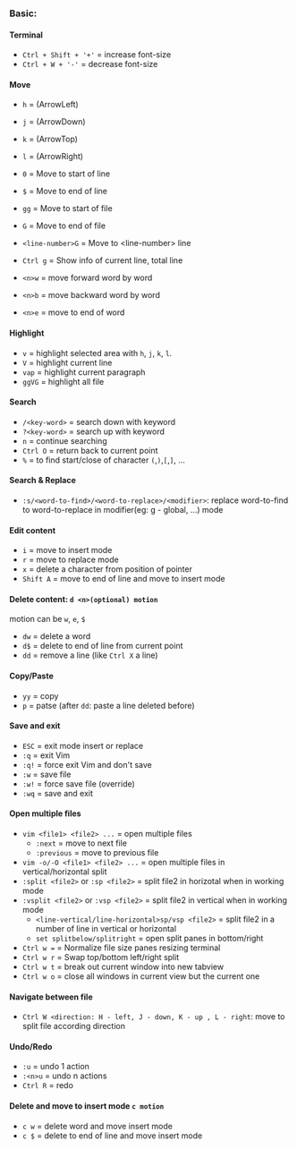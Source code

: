 ### Basic:
#### Terminal
- `Ctrl + Shift + '+'` = increase font-size
- `Ctrl + W + '-'` = decrease font-size

#### Move
- `h` = (ArrowLeft)
- `j` = (ArrowDown)
- `k` = (ArrowTop)
- `l` = (ArrowRight)

- `0` = Move to start of line
- `$` = Move to end of line
- `gg` = Move to start of file
- `G` = Move to end of file
- `<line-number>G` = Move to \<line-number\> line
- `Ctrl g` = Show info of current line, total line
- `<n>w` = move forward word by word
- `<n>b` = move backward word by word
- `<n>e` = move to end of word

#### Highlight

- `v` = highlight selected area with `h`, `j`, `k`, `l`.
- `V` = highlight current line
- `vap` = highlight current paragraph
- `ggVG` = highlight all file

#### Search
- `/<key-word>` = search down with keyword
- `?<key-word>` = search up with keyword
- `n` = continue searching
- `Ctrl O` = return back to current point
- `%` = to find start/close of character `(`,`)`,`[`,`]`, ... 

#### Search & Replace
- `:s/<word-to-find>/<word-to-replace>/<modifier>`: replace word-to-find to word-to-replace in modifier(eg: g - global, ...) mode 

#### Edit content
- `i` = move to insert mode
- `r` = move to replace mode
- `x` = delete a character from position of pointer
- `Shift A` = move to end of line and move to insert mode

#### Delete content: `d <n>(optional) motion`
motion can be `w`, `e`, `$`
- `dw` = delete a word
- `d$` = delete to end of line from current point
- `dd` = remove a line (like `Ctrl X` a line)

#### Copy/Paste
- `yy` = copy
- `p` = patse (after `dd`: paste a line deleted before)

#### Save and exit
- `ESC` = exit mode insert or replace
- `:q` = exit Vim
- `:q!` = force exit Vim and don't save
- `:w` = save file
- `:w!` = force save file (override)
- `:wq` = save and exit

#### Open multiple files
- `vim <file1> <file2> ...` = open multiple files
  - `:next` = move to next file
  - `:previous` = move to previous file
- `vim -o/-O <file1> <file2> ...` = open multiple files in vertical/horizontal split
- `:split <file2>` or `:sp <file2>` = split file2 in horizotal when in working mode
- `:vsplit <file2>` or `:vsp <file2>` = split file2 in vertical when in working mode
  - `<line-vertical/line-horizontal>sp/vsp <file2>` = split file2 in a number of line in vertical or horizontal
  - `set splitbelow/splitright` = open split panes in bottom/right
- `Ctrl w =` =  Normalize file size panes resizing terminal
- `Ctrl w r` = Swap top/bottom left/right split
- `Ctrl w t` = break out current window into new tabview
- `Ctrl w o` = close all windows in current view but the current one
#### Navigate between file
- `Ctrl W <direction: H - left, J - down, K - up , L - right`: move to split file according direction

#### Undo/Redo
- `:u` = undo 1 action
- `:<n>u` = undo n actions
- `Ctrl R` = redo

#### Delete and move to insert mode `c motion`
- `c w` = delete word and move insert mode
- `c $` = delete to end of line and move insert mode


















